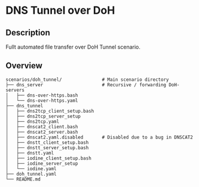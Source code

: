 # DNS Tunnel over DoH
## Description
Fullt automated file transfer over DoH Tunnel scenario.

## Overview
```       
scenarios/doh_tunnel/               # Main scenario directory
├── dns_server                      # Recursive / forwarding DoH-servers
│   ├── dns-over-https.bash
│   └── dns-over-https.yaml
├── dns_tunnel
│   ├── dns2tcp_client_setup.bash
│   ├── dns2tcp_server_setup
│   ├── dns2tcp.yaml
│   ├── dnscat2_client.bash
│   ├── dnscat2_server.bash
│   ├── dnscat2.yaml.disabled       # Disabled due to a bug in DNSCAT2
│   ├── dnstt_client_setup.bash
│   ├── dnstt_server_setup.bash
│   ├── dnstt.yaml
│   ├── iodine_client_setup.bash
│   ├── iodine_server_setup
│   └── iodine.yaml
├── doh_tunnel.yaml
└── README.md
```
